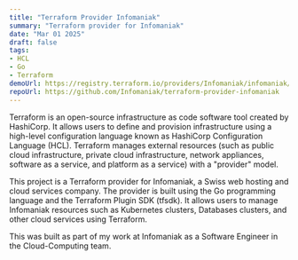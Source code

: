 ```yaml
---
title: "Terraform Provider Infomaniak"
summary: "Terraform provider for Infomaniak"
date: "Mar 01 2025"
draft: false
tags:
- HCL
- Go
- Terraform
demoUrl: https://registry.terraform.io/providers/Infomaniak/infomaniak/latest/docs
repoUrl: https://github.com/Infomaniak/terraform-provider-infomaniak
---
```


Terraform is an open-source infrastructure as code software tool created by HashiCorp. It allows users to define and provision infrastructure using a high-level configuration language known as HashiCorp Configuration Language (HCL). Terraform manages external resources (such as public cloud infrastructure, private cloud infrastructure, network appliances, software as a service, and platform as a service) with a "provider" model.

This project is a Terraform provider for Infomaniak, a Swiss web hosting and cloud services company. The provider is built using the Go programming language and the Terraform Plugin SDK (tfsdk). It allows users to manage Infomaniak resources such as Kubernetes clusters, Databases clusters, and other cloud services using Terraform.

This was built as part of my work at Infomaniak as a Software Engineer in the Cloud-Computing team.
